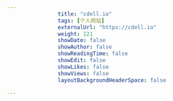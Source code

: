 ---
                title: "cdell.io"
                tags: [个人网站]
                externalUrl: "https://cdell.io"
                weight: 121
                showDate: false
                showAuthor: false
                showReadingTime: false
                showEdit: false
                showLikes: false
                showViews: false
                layoutBackgroundHeaderSpace: false
                ---

